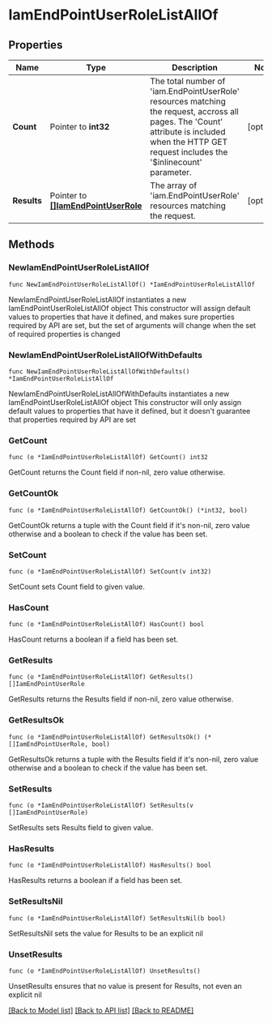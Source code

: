 # IamEndPointUserRoleListAllOf

## Properties

Name | Type | Description | Notes
------------ | ------------- | ------------- | -------------
**Count** | Pointer to **int32** | The total number of &#39;iam.EndPointUserRole&#39; resources matching the request, accross all pages. The &#39;Count&#39; attribute is included when the HTTP GET request includes the &#39;$inlinecount&#39; parameter. | [optional] 
**Results** | Pointer to [**[]IamEndPointUserRole**](iam.EndPointUserRole.md) | The array of &#39;iam.EndPointUserRole&#39; resources matching the request. | [optional] 

## Methods

### NewIamEndPointUserRoleListAllOf

`func NewIamEndPointUserRoleListAllOf() *IamEndPointUserRoleListAllOf`

NewIamEndPointUserRoleListAllOf instantiates a new IamEndPointUserRoleListAllOf object
This constructor will assign default values to properties that have it defined,
and makes sure properties required by API are set, but the set of arguments
will change when the set of required properties is changed

### NewIamEndPointUserRoleListAllOfWithDefaults

`func NewIamEndPointUserRoleListAllOfWithDefaults() *IamEndPointUserRoleListAllOf`

NewIamEndPointUserRoleListAllOfWithDefaults instantiates a new IamEndPointUserRoleListAllOf object
This constructor will only assign default values to properties that have it defined,
but it doesn't guarantee that properties required by API are set

### GetCount

`func (o *IamEndPointUserRoleListAllOf) GetCount() int32`

GetCount returns the Count field if non-nil, zero value otherwise.

### GetCountOk

`func (o *IamEndPointUserRoleListAllOf) GetCountOk() (*int32, bool)`

GetCountOk returns a tuple with the Count field if it's non-nil, zero value otherwise
and a boolean to check if the value has been set.

### SetCount

`func (o *IamEndPointUserRoleListAllOf) SetCount(v int32)`

SetCount sets Count field to given value.

### HasCount

`func (o *IamEndPointUserRoleListAllOf) HasCount() bool`

HasCount returns a boolean if a field has been set.

### GetResults

`func (o *IamEndPointUserRoleListAllOf) GetResults() []IamEndPointUserRole`

GetResults returns the Results field if non-nil, zero value otherwise.

### GetResultsOk

`func (o *IamEndPointUserRoleListAllOf) GetResultsOk() (*[]IamEndPointUserRole, bool)`

GetResultsOk returns a tuple with the Results field if it's non-nil, zero value otherwise
and a boolean to check if the value has been set.

### SetResults

`func (o *IamEndPointUserRoleListAllOf) SetResults(v []IamEndPointUserRole)`

SetResults sets Results field to given value.

### HasResults

`func (o *IamEndPointUserRoleListAllOf) HasResults() bool`

HasResults returns a boolean if a field has been set.

### SetResultsNil

`func (o *IamEndPointUserRoleListAllOf) SetResultsNil(b bool)`

 SetResultsNil sets the value for Results to be an explicit nil

### UnsetResults
`func (o *IamEndPointUserRoleListAllOf) UnsetResults()`

UnsetResults ensures that no value is present for Results, not even an explicit nil

[[Back to Model list]](../README.md#documentation-for-models) [[Back to API list]](../README.md#documentation-for-api-endpoints) [[Back to README]](../README.md)


